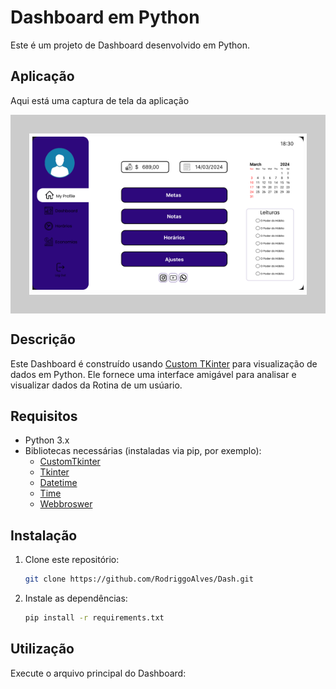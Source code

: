 # Dashboard em Python

Este é um projeto de Dashboard desenvolvido em Python.

## Aplicação

Aqui está uma captura de tela da aplicação 

<div style="border: 30px solid #ccc; padding: 5px;">
  <img src="Image/Dashboard.png" alt="Dashboard" />
</div>

## Descrição

Este Dashboard é construído usando [Custom TKinter](https://github.com/TomSchimansky/CustomTkinter) para visualização de dados em Python. Ele fornece uma interface amigável para analisar e visualizar dados da Rotina de um usúario.

## Requisitos

- Python 3.x
- Bibliotecas necessárias (instaladas via pip, por exemplo):
  - [CustomTkinter](https://github.com/TomSchimansky/CustomTkinter)
  - [Tkinter](https://docs.python.org/pt-br/3/library/tkinter.html)
  - [Datetime](https://docs.python.org/3/library/datetime.html)
  - [Time](https://docs.python.org/3/library/time.html)
  - [Webbroswer](https://docs.python.org/3/library/webbrowser.html)

## Instalação

1. Clone este repositório:
    ```bash
    git clone https://github.com/RodriggoAlves/Dash.git
    ```

2. Instale as dependências:
    ```bash
    pip install -r requirements.txt
    ```

## Utilização

Execute o arquivo principal do Dashboard:
